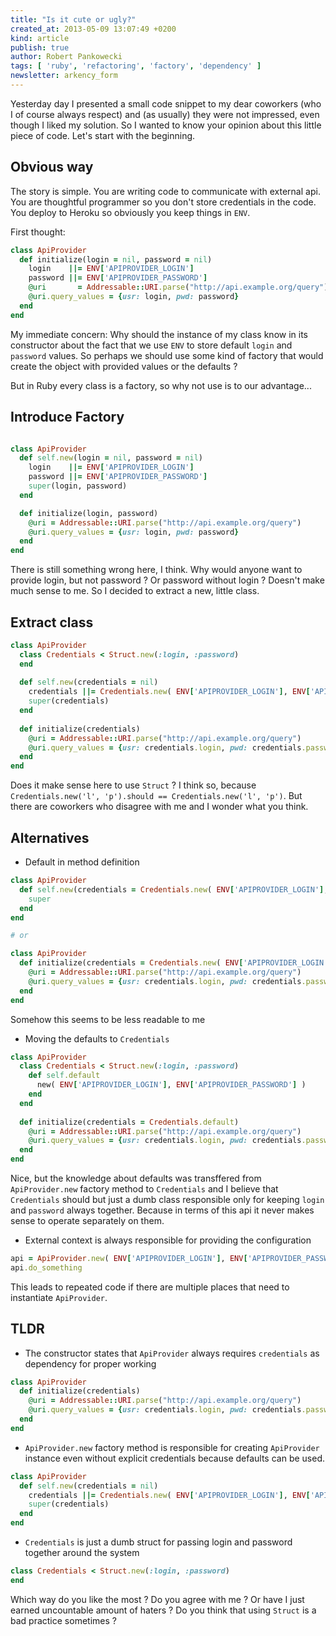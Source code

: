 ```yaml
---
title: "Is it cute or ugly?"
created_at: 2013-05-09 13:07:49 +0200
kind: article
publish: true
author: Robert Pankowecki
tags: [ 'ruby', 'refactoring', 'factory', 'dependency' ]
newsletter: arkency_form
---
```


Yesterday day I presented a small code snippet to my dear coworkers
(who I of course always respect) and (as usually) they were not impressed,
even though I liked my solution. So I wanted to know your opinion about
this little piece of code. Let's start with the beginning.

<!-- more -->

## Obvious way

The story is simple. You are writing code to communicate with external api. You are
thoughtful programmer so you don't store credentials in the code. You deploy to Heroku
so obviously you keep things in `ENV`.

First thought:

```ruby
class ApiProvider
  def initialize(login = nil, password = nil)
    login    ||= ENV['APIPROVIDER_LOGIN']
    password ||= ENV['APIPROVIDER_PASSWORD']
    @uri       = Addressable::URI.parse("http://api.example.org/query")
    @uri.query_values = {usr: login, pwd: password}
  end
end
```

My immediate concern: Why should the instance of my class know in its constructor about
the fact that we use `ENV` to store default `login` and `password` values. So perhaps we should
use some kind of factory that would create the object with provided values or the defaults ?

But in Ruby every class is a factory, so why not use is to our advantage...

## Introduce Factory

```ruby

class ApiProvider
  def self.new(login = nil, password = nil)
    login    ||= ENV['APIPROVIDER_LOGIN']
    password ||= ENV['APIPROVIDER_PASSWORD']
    super(login, password)
  end

  def initialize(login, password)
    @uri = Addressable::URI.parse("http://api.example.org/query")
    @uri.query_values = {usr: login, pwd: password}
  end
end
```

There is still something wrong here, I think. Why would anyone want to provide login,
but not password ? Or password without login ? Doesn't make much sense to me.
So I decided to extract a new, little class.

## Extract class

```ruby
class ApiProvider
  class Credentials < Struct.new(:login, :password)
  end
 
  def self.new(credentials = nil)
    credentials ||= Credentials.new( ENV['APIPROVIDER_LOGIN'], ENV['APIPROVIDER_PASSWORD'] )
    super(credentials)
  end
 
  def initialize(credentials)
    @uri = Addressable::URI.parse("http://api.example.org/query")
    @uri.query_values = {usr: credentials.login, pwd: credentials.password}
  end
end
```

Does it make sense here to use `Struct` ?
I think so, because `Credentials.new('l', 'p').should == Credentials.new('l', 'p')`.
But there are coworkers who disagree with me and I wonder what you think.

## Alternatives

* Default in method definition

```ruby
class ApiProvider
  def self.new(credentials = Credentials.new( ENV['APIPROVIDER_LOGIN'], ENV['APIPROVIDER_PASSWORD'] ))
    super
  end
end

# or

class ApiProvider
  def initialize(credentials = Credentials.new( ENV['APIPROVIDER_LOGIN'], ENV['APIPROVIDER_PASSWORD'] ))
    @uri = Addressable::URI.parse("http://api.example.org/query")
    @uri.query_values = {usr: credentials.login, pwd: credentials.password}
  end
end
```

Somehow this seems to be less readable to me

* Moving the defaults to `Credentials`

```ruby
class ApiProvider
  class Credentials < Struct.new(:login, :password)
    def self.default
      new( ENV['APIPROVIDER_LOGIN'], ENV['APIPROVIDER_PASSWORD'] )
    end
  end
 
  def initialize(credentials = Credentials.default)
    @uri = Addressable::URI.parse("http://api.example.org/query")
    @uri.query_values = {usr: credentials.login, pwd: credentials.password}
  end
end
```

Nice, but the knowledge about defaults was transffered from `ApiProvider.new` factory method
to `Credentials` and I believe that `Credentials` should but just a dumb class responsible only for
keeping `login` and `password` always together. Because in terms of this api it never makes sense
to operate separately on them.

* External context is always responsible for providing the configuration

```ruby
api = ApiProvider.new( ENV['APIPROVIDER_LOGIN'], ENV['APIPROVIDER_PASSWORD'] )
api.do_something
```

This leads to repeated code if there are multiple places that need to instantiate `ApiProvider`.

## TLDR

* The constructor states that `ApiProvider` always requires `credentials`
as dependency for proper working

```ruby
class ApiProvider
  def initialize(credentials)
    @uri = Addressable::URI.parse("http://api.example.org/query")
    @uri.query_values = {usr: credentials.login, pwd: credentials.password}
  end
end
```

* `ApiProvider.new` factory method is responsible for creating `ApiProvider` instance even without
explicit credentials because defaults can be used.

```ruby
class ApiProvider
  def self.new(credentials = nil)
    credentials ||= Credentials.new( ENV['APIPROVIDER_LOGIN'], ENV['APIPROVIDER_PASSWORD'] )
    super(credentials)
  end
end
```

* `Credentials` is just a dumb struct for passing login and password together around the system

```ruby
class Credentials < Struct.new(:login, :password)
end
```

Which way do you like the most ? Do you agree with me ? Or have I just
earned uncountable amount of haters ? Do you think that using `Struct` is a bad practice sometimes ?
